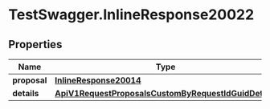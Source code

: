 # TestSwagger.InlineResponse20022

## Properties

Name | Type | Description | Notes
------------ | ------------- | ------------- | -------------
**proposal** | [**InlineResponse20014**](InlineResponse20014.md) |  | [optional] 
**details** | [**ApiV1RequestProposalsCustomByRequestIdGuidDetails**](ApiV1RequestProposalsCustomByRequestIdGuidDetails.md) |  | [optional] 



